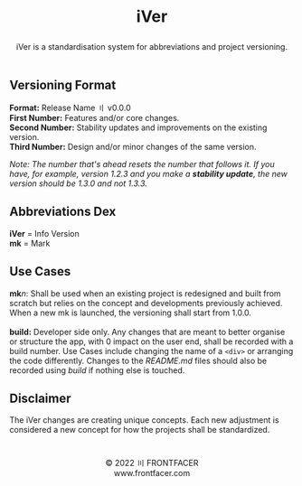 # <p align="center"><b>iVer</b></p>
<p align="center">iVer is a standardisation system for abbreviations and project versioning.<br><br></p>

## Versioning Format<br>
<b>Format:</b> Release Name 〢 v0.0.0<br>
<b>First Number:</b> Features and/or core changes.<br>
<b>Second Number:</b> Stability updates and improvements on the existing version.<br>
<b>Third Number:</b> Design and/or minor changes of the same version.<br>

*Note: The number that's ahead resets the number that follows it. If you have, for example, version 1.2.3 and you make a <b>stability update</b>, the new version should be 1.3.0 and not 1.3.3.*

## Abbreviations Dex<br>
<b>iVer</b> = Info Version<br>
<b>mk</b> = Mark<br>

## Use Cases<br>
<b>mk</b>*n*: Shall be used when an existing project is redesigned and built from scratch but relies on the concept and developments previously achieved. When a new mk is launched, the versioning shall start from 1.0.0.<br>
<br>
<b>build:</b> Developer side only. Any changes that are meant to better organise or structure the app, with 0 impact on the user end, shall be recorded with a build number. Use Cases include changing the name of a ```<div>``` or arranging the code differently. Changes to the *README.md* files should also be recorded using *build* if nothing else is touched.

## Disclaimer<br>
The iVer changes are creating unique concepts. Each new adjustment is considered a new concept for how the projects shall be standardized.

#
<p align="center">© 2022 〣 FRONTFACER<br/>www.frontfacer.com<br>

